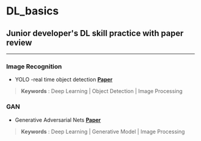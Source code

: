 # DL_basics

## Junior developer's DL skill practice with paper review
---

### Image Recognition

- YOLO -real time object detection **[Paper](https://arxiv.org/abs/1506.02640)**  
> **Keywords** : Deep Learning | Object Detection | Image Processing

### GAN

- Generative Adversarial Nets **[Paper](https://arxiv.org/pdf/1406.2661.pdf)**  
> **Keywords** : Deep Learning | Generative Model | Image Processing
